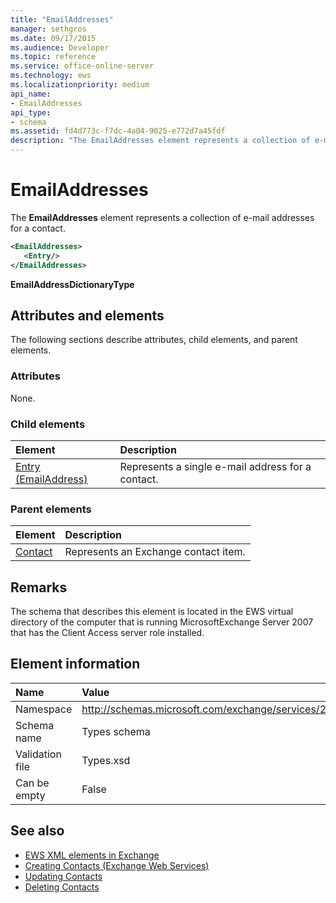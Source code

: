 ```yaml
---
title: "EmailAddresses"
manager: sethgros
ms.date: 09/17/2015
ms.audience: Developer
ms.topic: reference
ms.service: office-online-server
ms.technology: ews
ms.localizationpriority: medium
api_name:
- EmailAddresses
api_type:
- schema
ms.assetid: fd4d773c-f7dc-4a04-9025-e772d7a45fdf
description: "The EmailAddresses element represents a collection of e-mail addresses for a contact."
---
```


# EmailAddresses

The **EmailAddresses** element represents a collection of e-mail addresses for a contact. 
  
```xml
<EmailAddresses>
   <Entry/>
</EmailAddresses>
```

 **EmailAddressDictionaryType**
## Attributes and elements

The following sections describe attributes, child elements, and parent elements.
  
### Attributes

None.
  
### Child elements

|**Element**|**Description**|
|:-----|:-----|
|[Entry (EmailAddress)](entry-emailaddress.md) <br/> |Represents a single e-mail address for a contact.  <br/> |
   
### Parent elements

|**Element**|**Description**|
|:-----|:-----|
|[Contact](contact.md) <br/> |Represents an Exchange contact item.  <br/> |
   
## Remarks

The schema that describes this element is located in the EWS virtual directory of the computer that is running MicrosoftExchange Server 2007 that has the Client Access server role installed.
  
## Element information

|**Name**|**Value**|
|:-----|:-----|
|Namespace  <br/> |http://schemas.microsoft.com/exchange/services/2006/types  <br/> |
|Schema name  <br/> |Types schema  <br/> |
|Validation file  <br/> |Types.xsd  <br/> |
|Can be empty  <br/> |False  <br/> |
   
## See also

- [EWS XML elements in Exchange](ews-xml-elements-in-exchange.md)
- [Creating Contacts (Exchange Web Services)](https://msdn.microsoft.com/library/4845917e-70d1-481c-bbd7-011ec6571789%28Office.15%29.aspx) 
- [Updating Contacts](https://msdn.microsoft.com/library/9a865953-b94a-4229-b632-2dee433314be%28Office.15%29.aspx) 
- [Deleting Contacts](https://msdn.microsoft.com/library/fcc3dc84-cd3e-455e-a1a7-ae6921c9b588%28Office.15%29.aspx)

